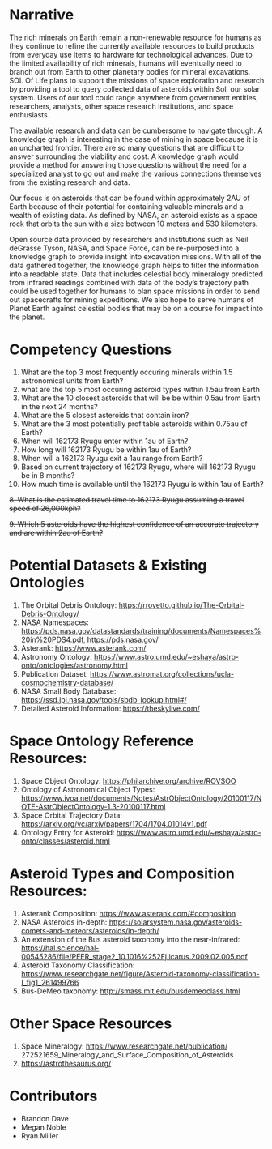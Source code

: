 # Narrative
The rich minerals on Earth remain a non-renewable resource for humans as they continue to refine the currently available resources to build products from everyday use items to hardware for technological advances. Due to the limited availability of rich minerals, humans will eventually need to branch out from Earth to other planetary bodies for mineral excavations. SOL Of Life plans to support the missions of space exploration and research by providing a tool to query collected data of asteroids within Sol, our solar system. Users of our tool could range anywhere from government entities, researchers, analysts, other space research institutions, and space enthusiasts. 

The available research and data can be cumbersome to navigate through. A knowledge graph is interesting in the case of mining in space because it is an uncharted frontier. There are so many questions that are difficult to answer surrounding the viability and cost. A knowledge graph would provide a method for answering those questions without the need for a specialized analyst to go out and make the various connections themselves from the existing research and data.

Our focus is on asteroids that can be found within approximately 2AU of Earth because of their potential for containing valuable minerals and a wealth of existing data. As defined by NASA, an asteroid exists as a space rock that orbits the sun with a size between 10 meters and 530 kilometers. 

Open source data provided by researchers and institutions such as Neil deGrasse Tyson, NASA, and Space Force, can be re-purposed into a knowledge graph to provide insight into excavation missions. With all of the data gathered together, the knowledge graph helps to filter the information into a readable state. Data that includes celestial body mineralogy predicted from infrared readings combined with data of the body’s trajectory path could be used together for humans to plan space missions in order to send out spacecrafts for mining expeditions. We also hope to serve humans of Planet Earth against celestial bodies that may be on a course for impact into the planet.

#  Competency Questions
1. What are the top 3 most frequently occuring minerals within 1.5 astronomical units from Earth?
2. what are the top 5 most occuring asteroid types within 1.5au from Earth  
3. What are the 10 closest asteroids that will be be within 0.5au from Earth in the next 24 months?
4. What are the 5 closest asteroids that contain iron?
5. What are the 3 most potentially profitable asteroids within 0.75au of Earth?  
6. When will 162173 Ryugu enter within 1au of Earth?
7. How long will 162173 Ryugu be within 1au of Earth?
8. When will a 162173 Ryugu exit a 1au range from Earth?
9. Based on current trajectory of 162173 Ryugu, where will 162173 Ryugu be in 8 months?
10. How much time is available until the 162173 Ryugu is within 1au of Earth?

~~8. What is the estimated travel time to 162173 Ryugu assuming a travel speed of 26,000kph?~~

~~9. Which 5 asteroids have the highest confidence of an accurate trajectory and are within 2au of Earth?~~

#  Potential Datasets & Existing Ontologies
1. The Orbital Debris Ontology: https://rrovetto.github.io/The-Orbital-Debris-Ontology/  
2. NASA Namespaces: https://pds.nasa.gov/datastandards/training/documents/Namespaces%20in%20PDS4.pdf, https://pds.nasa.gov/
3. Asterank: https://www.asterank.com/
4. Astronomy Ontology: https://www.astro.umd.edu/~eshaya/astro-onto/ontologies/astronomy.html
5. Publication Dataset: https://www.astromat.org/collections/ucla-cosmochemistry-database/
6. NASA Small Body Database: https://ssd.jpl.nasa.gov/tools/sbdb_lookup.html#/  
7. Detailed Asteroid Information: https://theskylive.com/

# Space Ontology Reference Resources:
1. Space Object Ontology: https://philarchive.org/archive/ROVSOO
2. Ontology of Astronomical Object Types: https://www.ivoa.net/documents/Notes/AstrObjectOntology/20100117/NOTE-AstrObjectOntology-1.3-20100117.html
2. Space Orbital Trajectory Data: https://arxiv.org/vc/arxiv/papers/1704/1704.01014v1.pdf
3. Ontology Entry for Asteroid: https://www.astro.umd.edu/~eshaya/astro-onto/classes/asteroid.html

# Asteroid Types and Composition Resources:
1. Asterank Composition: https://www.asterank.com/#composition
2. NASA Asteroids in-depth: https://solarsystem.nasa.gov/asteroids-comets-and-meteors/asteroids/in-depth/
3. An extension of the Bus asteroid taxonomy into the near-infrared: https://hal.science/hal-00545286/file/PEER_stage2_10.1016%252Fj.icarus.2009.02.005.pdf
4. Asteroid Taxonomy Classification: https://www.researchgate.net/figure/Asteroid-taxonomy-classification-I_fig1_261499766
5. Bus-DeMeo taxonomy: http://smass.mit.edu/busdemeoclass.html

# Other Space Resources
1. Space Mineralogy: https://www.researchgate.net/publication/  272521659_Mineralogy_and_Surface_Composition_of_Asteroids
2. https://astrothesaurus.org/

#  Contributors
* Brandon Dave
* Megan Noble
* Ryan Miller

